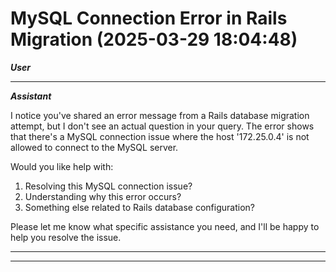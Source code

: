 <!-- Generated by SpecStory -->

# MySQL Connection Error in Rails Migration (2025-03-29 18:04:48)

_**User**_



---

_**Assistant**_

I notice you've shared an error message from a Rails database migration attempt, but I don't see an actual question in your query. The error shows that there's a MySQL connection issue where the host '172.25.0.4' is not allowed to connect to the MySQL server.

Would you like help with:
1. Resolving this MySQL connection issue?
2. Understanding why this error occurs?
3. Something else related to Rails database configuration?

Please let me know what specific assistance you need, and I'll be happy to help you resolve the issue.

---



---

